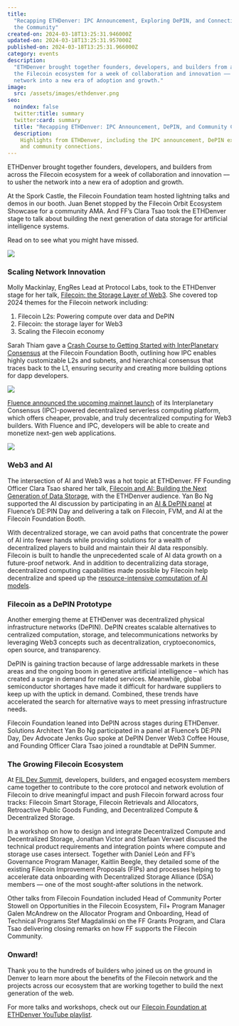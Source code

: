 ```yaml
---
title:
  "Recapping ETHDenver: IPC Announcement, Exploring DePIN, and Connecting with
  the Community"
created-on: 2024-03-18T13:25:31.946000Z
updated-on: 2024-03-18T13:25:31.957000Z
published-on: 2024-03-18T13:25:31.966000Z
category: events
description:
  "ETHDenver brought together founders, developers, and builders from across
  the Filecoin ecosystem for a week of collaboration and innovation –– to usher the
  network into a new era of adoption and growth."
image:
  src: /assets/images/ethdenver.png
seo:
  noindex: false
  twitter:title: summary
  twitter:card: summary
  title: "Recapping ETHDenver: IPC Announcement, DePIN, and Community Connections"
  description:
    Highlights from ETHDenver, including the IPC announcement, DePIN exploration,
    and community connections.
---
```


ETHDenver brought together founders, developers, and builders from across the Filecoin ecosystem for a week of collaboration and innovation –– to usher the network into a new era of adoption and growth.

At the Spork Castle, the Filecoin Foundation team hosted lightning talks and demos in our booth. Juan Benet stopped by the Filecoin Orbit Ecosystem Showcase for a community AMA. And FF’s Clara Tsao took the ETHDenver stage to talk about building the next generation of data storage for artificial intelligence systems.

Read on to see what you might have missed.

![](/assets/images/ghoi50uwcaafejn.jpeg)

### Scaling Network Innovation

Molly Mackinlay, EngRes Lead at Protocol Labs, took to the ETHDenver stage for her talk, [Filecoin: the Storage Layer of Web3](https://twitter.com/FilFoundation/status/1764301751975289284). She covered top 2024 themes for the Filecoin network including:

1. Filecoin L2s: Powering compute over data and DePIN
2. Filecoin: the storage layer for Web3
3. Scaling the Filecoin economy

Sarah Thiam gave a [Crash Course to Getting Started with InterPlanetary Consensus](https://www.youtube.com/watch?v=h3qERnJyz2U) at the Filecoin Foundation Booth, outlining how IPC enables highly customizable L2s and subnets, and hierarchical consensus that traces back to the L1, ensuring security and creating more building options for dapp developers.

![](/assets/images/ghikuhlwoaauewy.jpeg)

[Fluence announced the upcoming mainnet launch](https://filecoin.io/blog/posts/interplanetary-consensus--fluence-power-the-future-of-cloudless-computing/?utm_source=upload.fil.org&utm_medium=newsletter&utm_campaign=the-depin-opportunity) of its Interplanetary Consensus (IPC)-powered decentralized serverless computing platform, which offers cheaper, provable, and truly decentralized computing for Web3 builders. With Fluence and IPC, developers will be able to create and monetize next-gen web applications.

![](/assets/images/ghywxzyxwaahyct.jpeg)

### Web3 and AI

The intersection of AI and Web3 was a hot topic at ETHDenver. FF Founding Officer Clara Tsao shared her talk, [Filecoin and AI: Building the Next Generation of Data Storage](https://twitter.com/EthereumDenver/status/1763723498042659294), with the ETHDenver audience. Yan Bo Ng supported the AI discussion by participating in an [AI & DePIN panel](https://www.youtube.com/live/k1HxuhBBvPg?si=2z6Y4RwVvrrtjqk7&t=5362) at Fluence’s DE:PIN Day and delivering a talk on Filecoin, FVM, and AI at the Filecoin Foundation Booth.

With decentralized storage, we can avoid paths that concentrate the power of AI into fewer hands while providing solutions for a wealth of decentralized players to build and maintain their AI data responsibly. Filecoin is built to handle the unprecedented scale of AI data growth on a future-proof network. And in addition to decentralizing data storage, decentralized computing capabilities made possible by Filecoin help decentralize and speed up the [resource-intensive computation of AI models](https://blogs.nvidia.com/blog/2023/01/20/what-is-ai-computing/#:~:text=AI%20computing%20multiplies%20together%20every,data%20on%20fast%20computer%20networks.).

### Filecoin as a DePIN Prototype

Another emerging theme at ETHDenver was decentralized physical infrastructure networks (DePIN). DePIN creates scalable alternatives to centralized computation, storage, and telecommunications networks by leveraging Web3 concepts such as decentralization, cryptoeconomics, open source, and transparency.

DePIN is gaining traction because of large addressable markets in these areas and the ongoing boom in generative artificial intelligence – which has created a surge in demand for related services. Meanwhile, global semiconductor shortages have made it difficult for hardware suppliers to keep up with the uptick in demand. Combined, these trends have accelerated the search for alternative ways to meet pressing infrastructure needs.

Filecoin Foundation leaned into DePIN across stages during ETHDenver. Solutions Architect Yan Bo Ng participated in a panel at Fluence’s DE:PIN Day, Dev Advocate Jenks Guo spoke at DePIN Denver Web3 Coffee House, and Founding Officer Clara Tsao joined a roundtable at DePIN Summer.

### The Growing Filecoin Ecosystem 

At [FIL Dev Summit](https://fildev.io/FDS-3), developers, builders, and engaged ecosystem members came together to contribute to the core protocol and network evolution of Filecoin to drive meaningful impact and push Filecoin forward across four tracks: Filecoin Smart Storage, Filecoin Retrievals and Allocators, Retroactive Public Goods Funding, and Decentralized Compute & Decentralized Storage.

In a workshop on how to design and integrate Decentralized Compute and Decentralized Storage, Jonathan Victor and Stefaan Vervaet discussed the technical product requirements and integration points where compute and storage use cases intersect. Together with Daniel León and FF’s Governance Program Manager, Kaitlin Beegle, they detailed some of the existing Filecoin Improvement Proposals (FIPs) and processes helping to accelerate data onboarding with Decentralized Storage Alliance (DSA) members –– one of the most sought-after solutions in the network.

Other talks from Filecoin Foundation included Head of Community Porter Stowell on Opportunities in the Filecoin Ecosystem, Fil+ Program Manager Galen McAndrew on the Allocator Program and Onboarding, Head of Technical Programs Stef Magdalinski on the FF Grants Program, and Clara Tsao delivering closing remarks on how FF supports the Filecoin Community.

### Onward!

Thank you to the hundreds of builders who joined us on the ground in Denver to learn more about the benefits of the Filecoin network and the projects across our ecosystem that are working together to build the next generation of the web.

For more talks and workshops, check out our [Filecoin Foundation at ETHDenver YouTube playlist](https://www.youtube.com/playlist?list=PLp3zrT1ewY0n5abZ0vr8KdPe0AH05-2pR).
